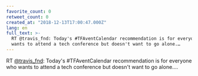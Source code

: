 ```yaml
---
favorite_count: 0
retweet_count: 0
created_at: "2018-12-13T17:00:47.000Z"
lang: en
full_text: >-
  RT @travis_fnd: Today's #TFAventCalendar recommendation is for everyone who
  wants to attend a tech conference but doesn't want to go alone.…
---
```


RT [@travis_fnd](https://twitter.com/travis_fnd): Today's #TFAventCalendar
recommendation is for everyone who wants to attend a tech conference but doesn't
want to go alone.…
